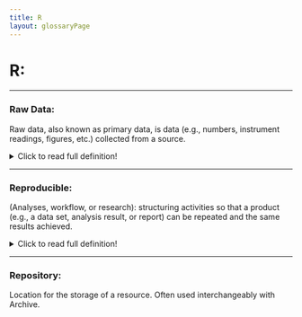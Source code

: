 ```yaml
---
title: R
layout: glossaryPage
---
```


# **R:** 

___

### **Raw Data:**
Raw data, also known as primary data, is data (e.g., numbers, instrument readings, figures, etc.) collected 
from a source. 

<details>
  <summary>Click to read full definition!</summary>
<p>
Raw data has not been subjected to processing, "cleaning" by researchers to remove outliers, 
obvious instrument reading errors or data entry errors, or any analysis.<br> 
Raw data has not been subject to any other manipulation by a software program or a human researcher, analyst or 
technician. [Wikipedia] <br> 
  See also: <a href="https://ironrico.github.io/TestGlossary/P">Processed Data</a> 
</p>
</details>

___

### **Reproducible:**
(Analyses, workflow, or research): structuring activities so that a product (e.g., a data set, analysis result, 
or report) can be repeated and the same results achieved. 

<details>
  <summary>Click to read full definition!</summary>
<p>
Replication could be achieved by either the same person 
or team that created the original product or a different team. Documentation and scripted work flows play a key 
role in reproducibility.
</p>
</details>

___

### **Repository:** 
Location for the storage of a resource. Often used interchangeably with Archive.

